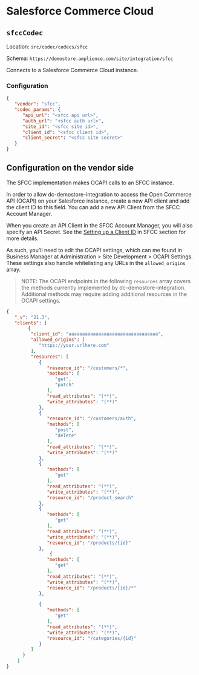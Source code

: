 # Salesforce Commerce Cloud

## `sfccCodec`

Location: `src/codec/codecs/sfcc`

Schema: `https://demostore.amplience.com/site/integration/sfcc`

Connects to a Salesforce Commerce Cloud instance.

### Configuration

```json
{
   "vendor": "sfcc",
   "codec_params": {
      "api_url": "<sfcc api url>",
      "auth_url": "<sfcc auth url>",
      "site_id": "<sfcc site id>",
      "client_id": "<sfcc client id>",
      "client_secret": "<sfcc site secret>"
   }
}
```

## Configuration on the vendor side

The SFCC implementation makes OCAPI calls to an SFCC instance.

In order to allow dc-demostore-integration to access the Open Commerce API (OCAPI) on your Salesforce instance, create a new API client and add the client ID to this field. You can add a new API Client from the SFCC Account Manager.

When you create an API Client in the SFCC Account Manager, you will also specify an API Secret. See the [Setting up a Client ID](https://amplience.com/developers/docs/integrations/commerce/salesforce/setup/#ocapi-set-up) in SFCC section for more details.

As such, you'll need to edit the OCAPI settings, which can me found in Business Manager at Administration > Site Development > OCAPI Settings. These settings also handle whitelisting any URLs in the `allowed_origins` array.

> NOTE: The OCAPI endpoints in the following `resources` array covers the methods currently implemented by dc-demostore-integration. Additional methods may require adding additional resources in the OCAPI settings.

```json
{
   "_v": "21.3",
   "clients": [
        {
         "client_id": "aaaaaaaaaaaaaaaaaaaaaaaaaaaaaaaaa",
         "allowed_origins": [
            "https://your.urlhere.com"
         ],
         "resources": [
            {
               "resource_id": "/customers/*",
               "methods": [
                  "get",
                  "patch"
               ],
               "read_attributes": "(**)",
               "write_attributes": "(**)"
            },
            {
               "resource_id": "/customers/auth",
               "methods": [
                  "post",
                  "delete"
               ],
               "read_attributes": "(**)",
               "write_attributes": "(**)"
            },
            {
               "methods": [
                  "get"
               ],
               "read_attributes": "(**)",
               "write_attributes": "(**)",
               "resource_id": "/product_search"
            },
            {
               "methods": [
                  "get"
               ],
               "read_attributes": "(**)",
               "write_attributes": "(**)",
               "resource_id": "/products/{id}"
            },
                {
               "methods": [
                  "get"
               ],
               "read_attributes": "(**)",
               "write_attributes": "(**)",
               "resource_id": "/products/{id}/*"
            },

            {
               "methods": [
                  "get"
               ],
               "read_attributes": "(**)",
               "write_attributes": "(**)",
               "resource_id": "/categories/{id}"
            }
         ]
      }
    ]
}
```
